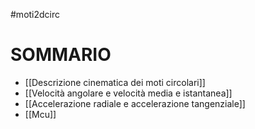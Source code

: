 #moti2dcirc
# SOMMARIO
- [[Descrizione cinematica dei moti circolari]]
- [[Velocità angolare e velocità media e istantanea]]
- [[Accelerazione radiale e accelerazione tangenziale]]
- [[Mcu]] 
